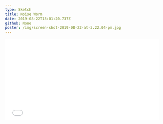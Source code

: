 ```yaml
---
type: Sketch
title: Noise Worm
date: 2019-08-22T13:01:20.737Z
github: None
poster: /img/screen-shot-2019-08-22-at-3.22.04-pm.jpg
---
```

<iframe height="265" style="width: 100%;" scrolling="no" title="Sketch - Noise Worm" src="//codepen.io/oajmeredith23/embed/OJLWyzR/?height=265&theme-id=light&default-tab=result" frameborder="no" allowtransparency="true" allowfullscreen="true">
  See the Pen <a href='https://codepen.io/oajmeredith23/pen/OJLWyzR/'>Sketch - Noise Worm</a> by Oliver Meredith
  (<a href='https://codepen.io/oajmeredith23'>@oajmeredith23</a>) on <a href='https://codepen.io'>CodePen</a>.
</iframe>
